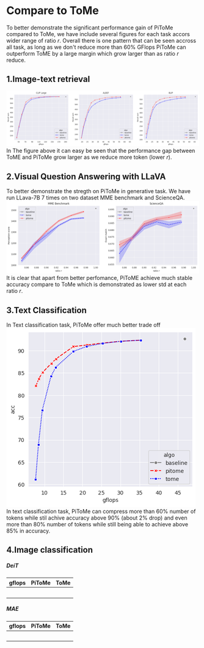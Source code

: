 # Compare to ToMe

To better demonstrate the significant performance gain of PiToMe compared to ToMe, we have include several figures for each task accors wider range of ratio $r$. Overall there is one pattern that can be seen accross all task, as long as we don't reduce more than 60\% GFlops PiToMe can outperform ToME by a large margin which grow larger than as ratio $r$ reduce.
## 1.Image-text retrieval

![Ablation study of parameter m ](figures/itr.png)
In The figure above it can easy be seen that the performance gap between ToME and PiToMe grow larger as we reduce more token (lower $r$). 

## 2.Visual Question Answering with LLaVA
To better demonstrate the stregth on PiToMe in generative task. We have run LLava-7B 7 times on two dataset MME benchmark and ScienceQA.
![Ablation study of parameter m ](figures/llava.png)
It is clear that apart from better perfomance, PiToME achieve much stable accuracy compare to ToMe which is demonstrated as lower std at each ratio $r$.

## 3.Text Classification
In Text classification task, PiToMe offer much better trade off 
![Ablation study of parameter m ](figures/tc.png)
In text classification task, PiToMe can compress more than 60% number of tokens while stil achive accuracy above 90% (about 2% drop) and even more than 80% number of tokens while still being able to achieve above 85% in accuracy.

## 4.Image classification
##### DeiT
|gflops | PiToMe| ToMe|
|----------|----------|----------|
|  | |  |
|  | |  |
|  ||  |
|  ||  |
|  ||  |
##### MAE 
|gflops | PiToMe| ToMe|
|----------|----------|----------|
|  | |  |
|  | |  |
|  ||  |
|  ||  |
|  ||  |